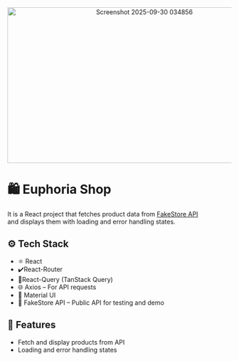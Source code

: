 
<div align="center">
  <img width="600" height="350" alt="Screenshot 2025-09-30 034856" src="https://github.com/user-attachments/assets/4292ffbb-4b4c-4b63-96b8-2d0a57033e41" align="center" />
</div>

# 🛍 Euphoria Shop

It is a React project that fetches product data from [FakeStore API](https://fakestoreapi.com/)  
and displays them with loading and error handling states.

## ⚙️ Tech Stack
- ⚛️ React
- ✔️React-Router
- 🔎React-Query (TanStack Query)
- 🌐 Axios – For API requests
- 🎨 Material UI
- 📡 FakeStore API – Public API for testing and demo

## 🚀 Features
- Fetch and display products from API
- Loading and error handling states
